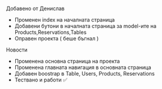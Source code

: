 Добавено от Денислав

- Променен index на началната страница
- Добавени бутони в началната страница за model-ите на Products,Reservations,Tables
- Оправен проекта ( беше бъгнал )


Новости

- Променена основна страница на проекта
- Променена главната навигация в основната страница
- Добавен boostrap в Table, Users, Products, Reservations
- Тествано и работи ✅
